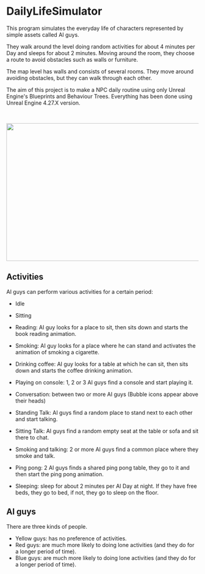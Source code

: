 # DailyLifeSimulator
This program simulates the everyday life of characters represented by simple assets called AI guys.

They walk around the level doing random activities for about 4 minutes per Day and sleeps for about 2 minutes. Moving around the room, they choose a route to avoid obstacles such as walls or furniture.

The map level has walls and consists of several rooms. They move around avoiding obstacles, but they can walk through each other.

The aim of this project is to make a NPC daily routine using only Unreal Engine's Blueprints and Behaviour Trees.
Everything has been done using Unreal Engine 4.27.X version.

</br>
<p align="center">
<img src="https://raw.githubusercontent.com/pikumb94/DailyLifeSimulator/master/Resources/Gameplay.gif" width="640" height="360" />
</p>

## Activities
AI guys can perform various activities for a certain period:
* Idle
* Sitting
* Reading: AI guy looks for a place to sit, then sits down and starts the book reading animation.
* Smoking: AI guy looks for a place where he can stand and activates the animation of smoking a cigarette.
* Drinking coffee: AI guy looks for a table at which he can sit, then sits down and starts the coffee drinking animation.
* Playing on console: 1, 2 or 3 AI guys find a console and start playing it.

* Conversation: between two or more AI guys (Bubble icons appear above their heads)
* Standing Talk: AI guys find a random place to stand next to each other and start talking.
* Sitting Talk: AI guys find a random empty seat at the table or sofa and sit there to chat.
* Smoking and talking: 2 or more AI guys find a common place where they smoke and talk.
* Ping pong: 2 AI guys finds a shared ping pong table, they go to it and then start the ping pong animation.

* Sleeping: sleep for about 2 minutes per AI Day at night. If they have free beds, they go to bed, if not, they go to sleep on the floor.
## AI guys
There are three kinds of people.
* Yellow guys: has no preference of activities.
* Red guys: are much more likely to doing lone activities (and they do for a longer period of time).
* Blue guys: are much more likely to doing lone activities (and they do for a longer period of time).